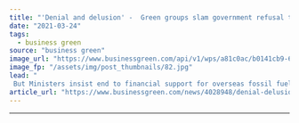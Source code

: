 ```yaml
---
title: "'Denial and delusion' -  Green groups slam government refusal to rule out new North Sea oil and gas exploration"
date: "2021-03-24"
tags: 
  - business green
source: "business green"
image_url: "https://www.businessgreen.com/api/v1/wps/a81c0ac/b0141cb9-6cf8-4595-9460-f46063f12add/4/oilrig1as-185x114.jpg"
image_fp: "/assets/img/post_thumbnails/82.jpg"
lead: "
 But Ministers insist end to financial support for overseas fossil fuel energy projects, £16bn transition plan for North Sea, and climate compatibility test for new projects can put UK on track to net zero emissions ..."
article_url: "https://www.businessgreen.com/news/4028948/denial-delusion-green-slam-government-refusal-rule-north-sea-oil-gas-exploration"
---
```


---
